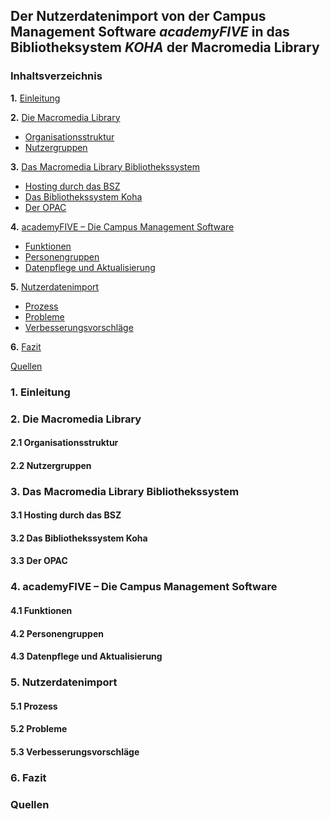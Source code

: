 
## Der Nutzerdatenimport von der Campus Management Software *academyFIVE* in das Bibliotheksystem *KOHA* der Macromedia Library

### Inhaltsverzeichnis
**1.** [Einleitung](#Einleitung) 

**2.** [Die Macromedia Library](#macromedialibrary) 
* [Organisationsstruktur](#Organisationsstruktur) 
* [Nutzergruppen](#Nutzergruppen) 

**3.** [Das Macromedia Library Bibliothekssystem](#Bibliothekssystem) 
* [Hosting durch das BSZ](#Hosting) 
* [Das Bibliothekssystem Koha](#Koha) 
* [Der OPAC](#OPAC) 

**4.** [academyFIVE – Die Campus Management Software](#academyFIVE) 
* [Funktionen](#Funktionen) 
* [Personengruppen](#Personengruppen) 
* [Datenpflege und Aktualisierung](#Datenpflege) 

**5.** [Nutzerdatenimport](#Nutzerdatenimport) 
* [Prozess](#Prozess) 
* [Probleme](#Probleme) 
* [Verbesserungsvorschläge](#Verbesserungsvorschläge) 

**6.** [Fazit](#Fazit) 

  [Quellen](#Quellen) 



### 1. Einleitung <a name="Einleitung" /></a>

### 2. Die Macromedia Library <a name="macromedialibrary" /></a>

   #### 2.1 Organisationsstruktur <a name="Organisationsstruktur" /></a>
   
   #### 2.2 Nutzergruppen <a name="Nutzergruppen" /></a>
   
### 3. Das Macromedia Library Bibliothekssystem <a name="Bibliothekssystem" /></a>

   #### 3.1 Hosting durch das BSZ <a name="Hosting" /></a>
   
   #### 3.2 Das Bibliothekssystem Koha <a name="Koha" /></a>
   
   #### 3.3 Der OPAC <a name="OPAC" /></a>
   
### 4. academyFIVE – Die Campus Management Software <a name="academyFIVE" /></a>

   #### 4.1 Funktionen  <a name="Funktionen"></a>
   
   #### 4.2 Personengruppen <a name="Personengruppen" /></a>
   
   #### 4.3 Datenpflege und Aktualisierung <a name="Datenpflege" /></a>
   
### 5. Nutzerdatenimport <a name="Nutzerdatenimport" /></a>

   #### 5.1 Prozess <a name="Prozess" /></a>
   
   #### 5.2 Probleme <a name="Probleme" /></a>
   
   #### 5.3 Verbesserungsvorschläge <a name="Verbesserungsvorschläge" /></a>

### 6. Fazit <a name="Fazit" /></a>
   
### Quellen <a name="Quellen" /></a>



